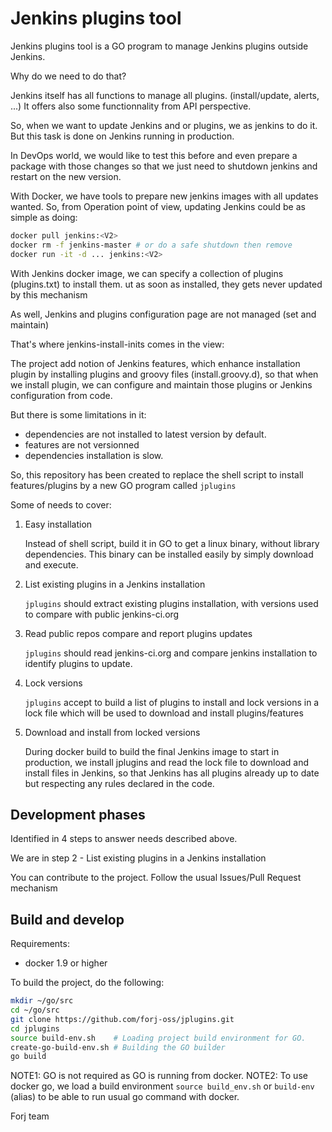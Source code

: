 # Jenkins plugins tool

Jenkins plugins tool is a GO program to manage Jenkins plugins outside Jenkins.

Why do we need to do that?

Jenkins itself has all functions to manage all plugins. (install/update, alerts, ...) 
It offers also some functionnality from API perspective.

So, when we want to update Jenkins and or plugins, we as jenkins to do it.
But this task is done on Jenkins running in production.

In DevOps world, we would like to test this before and even prepare a package with those 
changes so that we just need to shutdown jenkins and restart on the new version.

With Docker, we have tools to prepare new jenkins images with all updates wanted.
So, from Operation point of view, updating Jenkins could be as simple as doing:

```bash
docker pull jenkins:<V2>
docker rm -f jenkins-master # or do a safe shutdown then remove
docker run -it -d ... jenkins:<V2>
```

With Jenkins docker image, we can specify a collection of plugins (plugins.txt)
to install them. ut as soon as installed, they gets never updated by this mechanism

As well, Jenkins and plugins configuration page are not managed (set and maintain)

That's where jenkins-install-inits comes in the view:

The project add notion of Jenkins features, which enhance installation plugin by
installing plugins and groovy files (install.groovy.d), so that when we install
plugin, we can configure and maintain those plugins or Jenkins configuration from 
code.

But there is some limitations in it:

- dependencies are not installed to latest version by default. 
- features are not versionned
- dependencies installation is slow.

So, this repository has been created to replace the shell script to install features/plugins
by a new GO program called `jplugins`

Some of needs to cover:

1. Easy installation

    Instead of shell script, build it in GO to get a linux binary, without library dependencies.
    This binary can be installed easily by simply download and execute.

2. List existing plugins in a Jenkins installation

    `jplugins` should extract existing plugins installation, with versions used to compare with public jenkins-ci.org

3. Read public repos compare and report plugins updates

    `jplugins` should read jenkins-ci.org and compare jenkins installation to identify plugins to update.

4. Lock versions

    `jplugins` accept to build a list of plugins to install and lock versions in a lock file which will be used
    to download and install plugins/features

5. Download and install from locked versions

    During docker build to build the final Jenkins image to start in production, we install jplugins and read the 
    lock file to download and install files in Jenkins, so that Jenkins has all plugins already up to date but 
    respecting any rules declared in the code.

## Development phases

Identified in 4 steps to answer needs described above.

We are in step 2 - List existing plugins in a Jenkins installation

You can contribute to the project. Follow the usual Issues/Pull Request mechanism

## Build and develop

Requirements:
- docker 1.9 or higher

To build the project, do the following:

```bash
mkdir ~/go/src
cd ~/go/src
git clone https://github.com/forj-oss/jplugins.git
cd jplugins
source build-env.sh    # Loading project build environment for GO.
create-go-build-env.sh # Building the GO builder
go build
```

NOTE1: GO is not required as GO is running from docker.
NOTE2: To use docker go, we load a build environment `source build_env.sh` or `build-env` (alias) to be able to run usual go command with docker.

Forj team